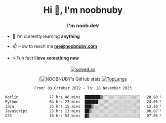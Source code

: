 <h1 align="center">Hi 👋, I'm noobnuby</h1>
<h3 align="center">I'm noob dev</h3>

- 🌱 I’m currently learning **anything**

- 📫 How to reach me **me@noobnuby.com**

- ⚡ Fun fact **I love something new**

<div align="center">
  
[![solved.ac](https://solvedac-cards-starcea.paring.moe/profile/noobnuby)](https://solved.ac/profile/noobnuby)

<div>
<div align="center">

[![NOOBNUBY's GitHub stats](https://github-readme-stats.vercel.app/api?username=NOOBNUBY&show_icons=true&theme=dark)
[![TopLangs](https://github-readme-stats.vercel.app/api/top-langs/?username=NOOBNUBY&layout=compact&theme=dark)](https://github.com/anuraghazra/github-readme-stats)

</div>

<!--START_SECTION:waka-->

```txt
From: 03 October 2022 - To: 28 November 2023

Kotlin              77 hrs 40 mins  ███████▒░░░░░░░░░░░░░░░░░   28.98 %
Python              64 hrs 27 mins  ██████░░░░░░░░░░░░░░░░░░░   24.05 %
Java                35 hrs 15 mins  ███▒░░░░░░░░░░░░░░░░░░░░░   13.16 %
JavaScript          23 hrs 13 mins  ██▒░░░░░░░░░░░░░░░░░░░░░░   08.67 %
CSS                 18 hrs 52 mins  █▓░░░░░░░░░░░░░░░░░░░░░░░   07.05 %
```

<!--END_SECTION:waka-->
